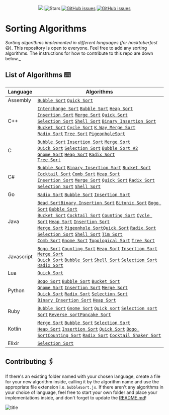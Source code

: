 <p align="center">
  <a href="https://github.com/badges/shields/graphs/contributors" alt="Contributors">
    <img src="https://img.shields.io/github/contributors/argonautica/sorting-algorithms" /></a>
  
  <img src="https://img.shields.io/github/stars/argonautica/sorting-algorithms.svg?label=Stars&style=flat" alt="Stars"/>
   <a href="https://github.com/argonautica/sorting-algorithms/issues"><img src="https://img.shields.io/github/issues/argonautica/sorting-algorithms.svg" alt="GitHub issues"/></a>
  <a href="https://github.com/argonautica/sorting-algorithms/blob/master/LICENSE.txt"><img src="https://img.shields.io/github/license/argonautica/sorting-algorithms.svg" alt="GitHub issues"/></a> 
</p>


# Sorting Algorithms
_Sorting algorithms implemented in different languages (for hacktoberfest_ 😃). This repository is open to everyone. Feel free to add any sorting algorithms. The instructions for how to contribute to this repo are down below._


## List of Algorithms ⌨️
| Language | Algorithms |
|----------|------------|
| Assembly | [`Bubble Sort`](Assembly/bubblesort.asm) [`Quick Sort`](Assembly/quicksort.asm)
| C++ | [`Interchange Sort`](C++/InterchangeSort.cpp ) [`Bubble Sort`](C++/BubbleSort.cpp) [`Heap Sort`](C++/HeapSort.cpp) <br> [`Insertion Sort`](C++/InsertionSort.cpp) [`Merge Sort`](C++/MergeSort.cpp) [`Quick Sort`](C++/QuickSort.cpp) <br> [`Selection Sort`](C++/SelectionSort.cpp) [`Shell Sort`](C++/ShellSort.cpp) [`Binary Insertion Sort`](C++/BinaryInsertionSort.cpp) <br> [`Bucket Sort`](C++/BucketSort.cpp) [`Cycle Sort`](C++/cycleSort.cpp) [`K Way Merge Sort`](C++/) <br> [`Radix Sort`](C++/RadixSort.cpp) [`Tree Sort`](C++/treeSort.cpp) [`PigeonholeSort`](C++/PigeonholeSort.cpp) |
| C | [`Bubble Sort`](C/BubbleSort.c) [`Insertion Sort`](C/InsertionSort.c) [`Merge Sort`](C/MergeSort.c) <br> [`Quick Sort`](C/QuickSort.c) [`Selection Sort`](C/SelectionSort.c)  [`Bubble Sort #2`](C/Bubble-Sort.c) <br>[`Gnome Sort`](C/gnomesort.c) [`Heap Sort`](C/heapsort.c) [`Radix Sort`](C/radixsort.c) <br> [`Tree Sort`](C/treesort.c) |
| C# | [`Bubble Sort`](C#/BubbleSort.cs) [`Binary Insertion Sort`](C#/BinaryInsertionSort.cs) [`Bucket Sort`](C#/bucket_sort.cs) [`Cocktail Sort`](C#/CocktailSort.cs) [`Comb Sort`](C#/CombSort.cs) [`Heap Sort`](C#/HeapSort.cs) <br> [`Insertion Sort`](C#/InsertionSort.cs) [`Merge Sort`](C#/MergeSort.cs) [`Quick Sort`](C#/QuickSort.cs) [`Radix Sort`](C#/RadixSort.cs) <br> [`Selection Sort`](C#/SelectionSort.cs) [`Shell Sort`](C#/ShellSort.cs) |
| Go | [`Radix Sort`](Go/RadixSort.go) [`Bubble Sort`](Go/BubbleSort.go) [`Insertion Sort`](Go/InsertionSort.go)|
| Java | [`Bead Sort`](Java/BeadSort.java)[`Binary Insertion Sort`](Java/BinaryInsertionSort.java)  [`Bitonic Sort`](Java/BitonicSort.java) [`Bogo Sort`](Java/BogoSort.java) [`Bubble Sort`](Java/BubbleSort.java) <br> [`Bucket Sort`](Java/BucketSort.java) [`Cocktail Sort`](Java/CocktailSort.java) [`Counting Sort`](Java/Counting%20Sort.java) [`Cycle Sort`](Java/CycleSort.java) [`Heap Sort`](Java/HeapSort.java) [`Insertion Sort`](Java/InsertionSort.java) <br> [`Merge Sort`](Java/MergeSort.java) [`Pigeonhole Sort`](Java/PigeonholeSort.java)[`Quick Sort`](Java/QuickSort.java) [`Radix Sort`](Java/RadixSort.java) <br> [`Selection Sort`](Java/SelectionSort.java) [`Shell Sort`](Java/ShellSort.java) [`Tim Sort`](Java/TimSort.java) <br> [`Comb Sort`](Java/CombSort.java)  [`Gnome Sort`](Java/GnomeSort.java) [`Topological Sort`](Java/TopologicalSort.java) [`Tree Sort`](Java/TreeSort.java)|
| Javascript | [`Bogo Sort`](Javascript/bogoSort.js) [`Counting Sort`](Javascript/countingSort.js) [`Heap Sort`](Javascript/HeapSort.js) [`Insertion Sort`](Javascript/Insertionsort.js) [`Merge Sort`](Javascript/MergeSort.js) <br> [`Quick Sort`](Javascript/Quicksort.js) [`Bubble Sort`](Javascript/bubbleSort.js) [`Shell Sort`](Javascript/shellSort.js ) [`Selection Sort`](Javascript/selectionSort.js) <br> [`Radix Sort`](Javascript/RadixSort.js) |
| Lua | [`Quick Sort`](Lua/quicksort.lua)
| Python | [`Bogo Sort`](Python/BogoSort.py) [`Bubble Sort`](Python/BubbleSort.py) [`Bucket Sort`](Python/BucketSort.py) <br> [`Gnome Sort`](Python/GnomeSort.py) [`Insertion Sort`](Python/InsertionSort.py) [`Merge Sort`](Python/MergeSort.py) <br> [`Quick Sort`](Python/QuickSort.py) [`Radix Sort`](Python/RadixSort.py) [`Selection Sort`](Python/SelectionSort.py) <br> [`Binary Insertion Sort`](Python/BinaryInsertionSort.py)  [`Heap Sort`](Python/heapSort.py) |
| Ruby | [`Bubble Sort`](Ruby/bubble_sort.rb) [`Gnome Sort`](Ruby/gnome_sort.rb) [`Quick sort`](Ruby/quick_sort.rb) [`Selection sort`](Ruby/selection_sort.rb) [`Sort`](Ruby/sort.rb) [`Reverse sort`](Ruby/reverse.rb)[`Pancake Sort`](Python/pancake_sort.py)
| Kotlin |[`Merge Sort`](Kotlin/MergeSort.kt) [`Bubble Sort`](Kotlin/BubbleSort.kt) [`Selection Sort`](Kotlin/selectionSort.kt) <br> [`Heap Sort`](Kotlin/HeapSort.kt) [`Insertion Sort`](Kotlin/InsertionSort.kt) [`Quick Sort`](Kotlin/QuickSort.kt) [`Bogo Sort`](Kotlin/BogoSort.kt)[`Counting Sort`](Kotlin/CountingSort.kt) [`Radix Sort`](Kotlin/RadixSort.kt) [`Cocktail Shaker Sort`](Kotlin/CocktailShakerSort.kt)
| Elixir | [`Selection Sort`](Elixir/selectionSort.exs)

## Contributing 🖇️
If there's an existing folder named with your chosen language, create a file for your new algorithm inside, calling it by the algorithm name and use the appropriate file extension i.e. `bubbleSort.js`. If there aren't any algorithms in your choice of language, feel free to start your own folder and place your implementations inside, and don't forget to update the [README.md](README.md)!

![title](https://hacktoberfest.digitalocean.com/assets/HF19_social-744d976f227e4aff6866443abcede8c651b309ec9c7c9f7410f5944f8e1299b9.png)
